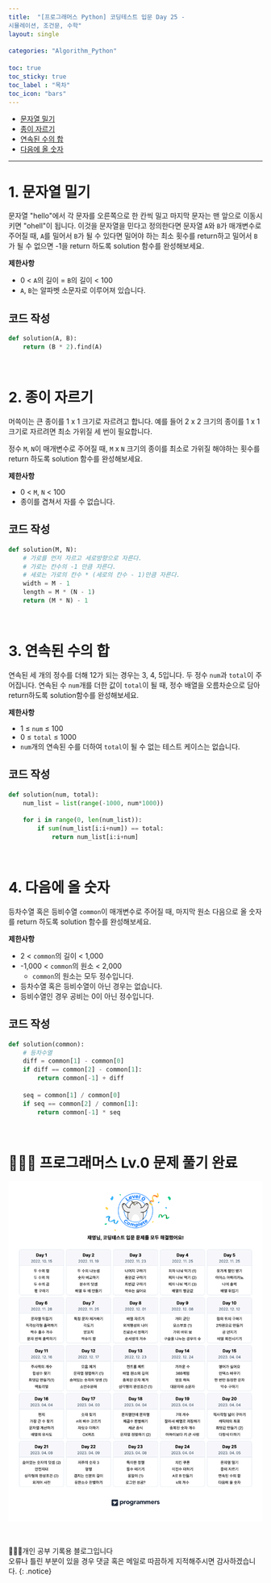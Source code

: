 ```yaml
---
title:  "[프로그래머스 Python] 코딩테스트 입문 Day 25 - 
시뮬레이션, 조건문, 수학"
layout: single

categories: "Algorithm_Python"

toc: true
toc_sticky: true
toc_label : "목차"
toc_icon: "bars"
---
```


- [문자열 밀기](https://school.programmers.co.kr/learn/courses/30/lessons/120921)
- [종이 자르기](https://school.programmers.co.kr/learn/courses/30/lessons/120922)
- [연속된 수의 합](https://school.programmers.co.kr/learn/courses/30/lessons/120923)
- [다음에 올 숫자](https://school.programmers.co.kr/learn/courses/30/lessons/120924)

***

# <span class="half_HL">1. 문자열 밀기</span>
문자열 "hello"에서 각 문자를 오른쪽으로 한 칸씩 밀고 마지막 문자는 맨 앞으로 이동시키면 "ohell"이 됩니다. 이것을 문자열을 민다고 정의한다면 문자열 ```A```와 ```B```가 매개변수로 주어질 때, ```A```를 밀어서 ```B```가 될 수 있다면 밀어야 하는 최소 횟수를 return하고 밀어서 ```B```가 될 수 없으면 -1을 return 하도록 solution 함수를 완성해보세요.

**제한사항**
- 0 < ```A```의 길이 = ```B```의 길이 < 100
- ```A```, ```B```는 알파벳 소문자로 이루어져 있습니다.

## 코드 작성
```python
def solution(A, B):
    return (B * 2).find(A)
```

<br>

# <span class="half_HL">2. 종이 자르기</span>
머쓱이는 큰 종이를 1 x 1 크기로 자르려고 합니다. 예를 들어 2 x 2 크기의 종이를 1 x 1 크기로 자르려면 최소 가위질 세 번이 필요합니다.

정수 ```M```, ```N```이 매개변수로 주어질 때, ```M``` x ```N``` 크기의 종이를 최소로 가위질 해야하는 횟수를 return 하도록 solution 함수를 완성해보세요.

**제한사항**
- 0 < ```M```, ```N``` < 100
- 종이를 겹쳐서 자를 수 없습니다.


## 코드 작성
```python
def solution(M, N):
    # 가로를 먼저 자르고 세로방향으로 자른다.
    # 가로는 칸수의 -1 만큼 자른다.
    # 세로는 가로의 칸수 * (세로의 칸수 - 1)만큼 자른다.
    width = M - 1
    length = M * (N - 1)
    return (M * N) - 1
```

<br> 
 
# <span class="half_HL">3. 연속된 수의 합</span>
연속된 세 개의 정수를 더해 12가 되는 경우는 3, 4, 5입니다. 두 정수 ```num```과 ```total```이 주어집니다. 연속된 수 ```num```개를 더한 값이 ```total```이 될 때, 정수 배열을 오름차순으로 담아 return하도록 solution함수를 완성해보세요.

**제한사항**
- 1 ≤ ```num``` ≤ 100
- 0 ≤ ```total``` ≤ 1000
- ```num```개의 연속된 수를 더하여 ```total```이 될 수 없는 테스트 케이스는 없습니다.

## 코드 작성
```python
def solution(num, total):
    num_list = list(range(-1000, num*1000))

    for i in range(0, len(num_list)):
        if sum(num_list[i:i+num]) == total:
            return num_list[i:i+num]
```

<br> 
 
# <span class="half_HL">4. 다음에 올 숫자</span>
등차수열 혹은 등비수열 ```common```이 매개변수로 주어질 때, 마지막 원소 다음으로 올 숫자를 return 하도록 solution 함수를 완성해보세요.

**제한사항**
- 2 < ```common```의 길이 < 1,000
- -1,000 < ```common```의 원소 < 2,000
  - ```common```의 원소는 모두 정수입니다.
- 등차수열 혹은 등비수열이 아닌 경우는 없습니다.
- 등비수열인 경우 공비는 0이 아닌 정수입니다.

## 코드 작성
```python
def solution(common):
    # 등차수열
    diff = common[1] - common[0]
    if diff == common[2] - common[1]:
        return common[-1] + diff
    
    seq = common[1] / common[0]
    if seq == common[2] / common[1]:
        return common[-1] * seq
```

<br>

# <span class="half_HL">🙋🏻‍♀️ 프로그래머스 Lv.0 문제 풀기 완료</span>

![programmers](/assets/images/programmers_lv0.png)

<br>

👩🏻‍💻개인 공부 기록용 블로그입니다
<br>오류나 틀린 부분이 있을 경우 댓글 혹은 메일로 따끔하게 지적해주시면 감사하겠습니다.
{: .notice}